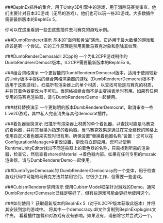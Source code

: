 ###BepInEx插件的集合，用于Unity3D引擎中的游戏，用于消除马赛克审查。他们主要针对日本3D游戏（无尽的游戏）。他们也可以玩一些2D游戏。大多数插件需要最新版本的BepInEx 5。

你可以在这里看到一些由这些插件去马赛克的游戏示例。

###DumbRenderer演示
基本的“面包和黄油”演示。它适用于最大数量的游戏和应该是第一个尝试。它的工作原理是禁用离散马赛克对象和删除其纹理。

###DumbRenderDemosaicIl 2Cpp的
一个为IL2CPP游戏制作的DumbRendererDemosit版本。IL2CPP需要最新版本的BepInEx 6。

###组合网格演示
一个更智能的DumbRendererDemocrat版本，适用于使用较新的Unity版本中提供的组合网格渲染器的游戏（DumbRendererDemocrat根本不适用于这些游戏）。扫描所有渲染器上的单个材质，以查找可能是马赛克的材质，并将其着色器更改为不可见。当网格被组合而不是由变换表示时有用。如果有任何专用的马赛克渲染器，请与DumbRendererDemo一起使用。

###材料替换演示
一个更聪明的版本DumbRendererDemocrat，取消审查一些Live2D游戏，其中私人完全消失与其他democrat插件。

###着色器替换演示
扫描所有渲染器上材质的单个着色器，以查找可能是马赛克的着色器，并将其替换为指定的着色器。当马赛克效果是通过在完全建模的网格上使用自定义着色器来实现时很有用。确保设置“替换着色器名称”设置！您可以在ConfigurationManager中更改设置，更改将立即应用。您可以使用RuntimeUnityEditor找出不同渲染器上的着色器的名称，只需找到所需的渲染器，检查它，然后查看sharedMaterial ->着色器内部。如果有任何专用的mozaic渲染器，请与DumbRendererDemo一起使用。

###DumbTypeDemosaic的
DumbRendererDemocracy的一个变体，用于检查游戏代码中可能的马赛克方法并禁用它们。它很少工作，但需要一些游戏。

###CubismRenderer禁用演示
使用CubismModel框架针对游戏的Demo。通常DumbRendererDemosaic已经足够好了，但有些游戏可能会更好地使用这个。

###如何使用？
获取最新版本的BepInEx 5（对于IL2CPP版本获取此版本）并将其安装到您的游戏中。
将其中一个democracy.dll文件复制到BepInEx\plugins文件夹。
看看插件加载和对游戏有没有影响。如果没有，请删除它并尝试另一个。
